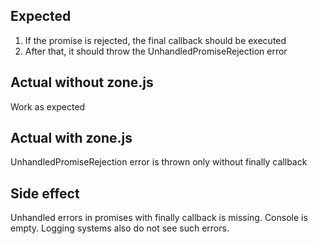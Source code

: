 ## Expected

1. If the promise is rejected, the final callback should be executed
2. After that, it should throw the UnhandledPromiseRejection error

## Actual without zone.js

Work as expected

## Actual with zone.js

UnhandledPromiseRejection error is thrown only without finally callback

## Side effect

Unhandled errors in promises with finally callback is missing. Console is empty. Logging systems also do not see such errors.
